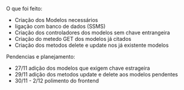 O que foi feito:
* Criação dos Modelos necessários 
* ligação com banco de dados (SSMS)
* Criação dos controladores dos modelos sem chave entrangeira
* Criação do metedo GET dos modelos já citados 
* Criação dos metodos delete e update nos já existente modelos

Pendencias e planejamento:
* 27/11 adição dos modelos que exigem chave estrageira 
* 29/11 adição dos metodos update e delete aos modelos pendentes
* 30/11 - 2/12 polimento do frontend